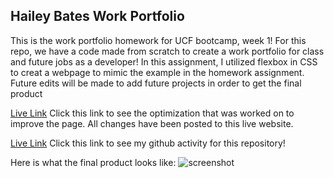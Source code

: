 ## Hailey Bates Work Portfolio
This is the work portfolio homework for UCF bootcamp, week 1!
For this repo, we have a code made from scratch to create a work portfolio for class and future jobs as a developer! In this assignment, I utilized flexbox in CSS to creat a webpage to mimic the example in the homework assignment. Future edits will be made to add future projects in order to get the final product 


[Live Link](https://haileyrb25.github.io/Work_Portfolio/)
Click this link to see the optimization that was worked on to improve the page. All changes have been posted to this live website.

[Live Link](https://github.com/haileyrb25/Work_Portfolio)
Click this link to see my github activity for this repository!



Here is what the final product looks like:
![screenshot]()